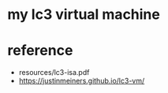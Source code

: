 # my lc3 virtual machine

# reference
- resources/lc3-isa.pdf
- https://justinmeiners.github.io/lc3-vm/
